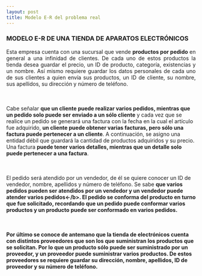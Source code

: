 ```yaml
---
layout: post
title: Modelo E-R del problema real
---
```

### MODELO E-R DE UNA TIENDA DE APARATOS ELECTRÓNICOS

<p style="text-align: justify;">Esta empresa cuenta con una sucursal que vende <b>productos por pedido</b> en general a una infinidad de clientes. De cada uno de estos productos la tienda desea guardar el precio, un ID de producto, categoría, existencias y un nombre. Así mismo requiere guardar los datos personales de cada uno de sus clientes a quien envía sus productos, un ID de cliente, su nombre, sus apellidos, su dirección y número de teléfono. 

<br><br>Cabe señalar <b>que un cliente puede realizar varios pedidos, mientras que un pedido solo puede ser enviado a un sólo cliente</b> y cada vez que se realice un pedido se generará una factura con la fecha en la cual el artículo fue adquirido, <b>un cliente puede obtener varias facturas, pero sólo una factura puede pertenecer a un cliente</b>. A continuación, se asigno una entidad débil que guardará la cantidad de productos adquiridos y su precio. Una factura <b>puede tener varios detalles, mientras que un detalle solo puede pertenecer a una factura</b>.

<br><br>El pedido será atendido por un vendedor, de él se quiere conocer un ID de vendedor, nombre, apellidos y número de teléfono. Se sabe <b>que varios pedidos pueden ser atendidos por un vendedor y un vendedor puede atender varios pedidos<-/b>. El pedido se conforma del producto en turno que fue solicitado, recordando que <b>un pedido puede conformar varios productos y un producto puede ser conformado en varios pedidos</b>.

<br><br>Por último se conoce de antemano que la tienda de electrónicos cuenta con distintos proveedores que son los que suministran los productos que se solicitan. Por lo <b>que un producto sólo puede ser suministrado por un proveedor, y un proveedor puede suministrar varios productos</b>. De estos proveedores se requiere guardar su dirección, nombre, apellidos, ID de proveedor y su número de teléfono.</p>
